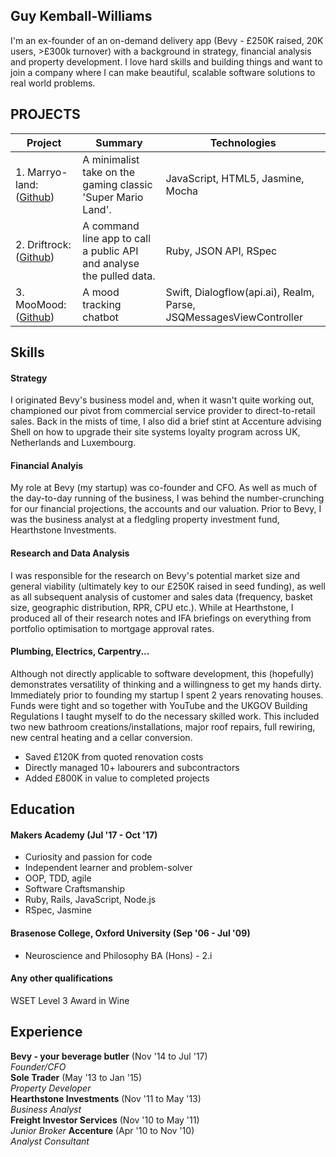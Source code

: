 ## Guy Kemball-Williams

I'm an ex-founder of an on-demand delivery app (Bevy - £250K raised, 20K users, >£300k turnover) with a background in strategy, financial analysis and property development. I love hard skills and building things and want to join a company where I can make beautiful, scalable software solutions to real world problems.

## PROJECTS
| Project       | Summary       | Technologies |
| ------------- |---------------| --------------|
| 1. Marryo-land: ([Github](https://github.com/nick-otter/marryo-land))| A minimalist take on the gaming classic 'Super Mario Land'. | JavaScript, HTML5, Jasmine, Mocha |
| 2. Driftrock: ([Github](https://github.com/gsgkw/driftrockTT))| A command line app to call a public API and analyse the pulled data. | Ruby, JSON API, RSpec |
| 3. MooMood: ([Github](github.com/jenniferbacon01/moomood)) | A mood tracking chatbot | Swift, Dialogflow(api.ai), Realm, Parse, JSQMessagesViewController |


## Skills

#### Strategy

I originated Bevy's business model and, when it wasn't quite working out, championed our pivot from commercial service provider to direct-to-retail sales. Back in the mists of time, I also did a brief stint at Accenture advising Shell on how to upgrade their site systems loyalty program across UK, Netherlands and Luxembourg.

#### Financial Analyis

My role at Bevy (my startup) was co-founder and CFO. As well as much of the day-to-day running of the business, I was behind the number-crunching for our financial projections, the accounts and our valuation. Prior to Bevy, I was the business analyst at a fledgling property investment fund, Hearthstone Investments.

#### Research and Data Analysis

I was responsible for the research on Bevy's potential market size and general viability (ultimately key to our £250K raised in seed funding), as well as all subsequent analysis of customer and sales data (frequency, basket size, geographic distribution, RPR, CPU etc.). While at Hearthstone, I produced all of their research notes and IFA briefings on everything from portfolio optimisation to mortgage approval rates.

#### Plumbing, Electrics, Carpentry...

Although not directly applicable to software development, this (hopefully) demonstrates versatility of thinking and a willingness to get my hands dirty. Immediately prior to founding my startup I spent 2 years renovating houses. Funds were tight and so together with YouTube and the UKGOV Building Regulations I taught myself to do the necessary skilled work. This included two new bathroom creations/installations, major roof repairs, full rewiring, new central heating and a cellar conversion.

- Saved £120K from quoted renovation costs
- Directly managed 10+ labourers and subcontractors
- Added £800K in value to completed projects


## Education

#### Makers Academy (Jul '17 - Oct '17)

- Curiosity and passion for code
- Independent learner and problem-solver
- OOP, TDD, agile
- Software Craftsmanship
- Ruby, Rails, JavaScript, Node.js
- RSpec, Jasmine

#### Brasenose College, Oxford University (Sep '06 - Jul '09)

- Neuroscience and Philosophy BA (Hons) - 2.i

#### Any other qualifications
WSET Level 3 Award in Wine

## Experience

**Bevy - your beverage butler** (Nov '14 to Jul '17)    
*Founder/CFO*  
**Sole Trader** (May '13 to Jan '15)   
*Property Developer*  
**Hearthstone Investments** (Nov '11 to May '13)   
*Business Analyst*  
**Freight Investor Services** (Nov '10 to May '11)   
*Junior Broker* 
**Accenture** (Apr '10 to Nov '10)   
*Analyst Consultant*    
